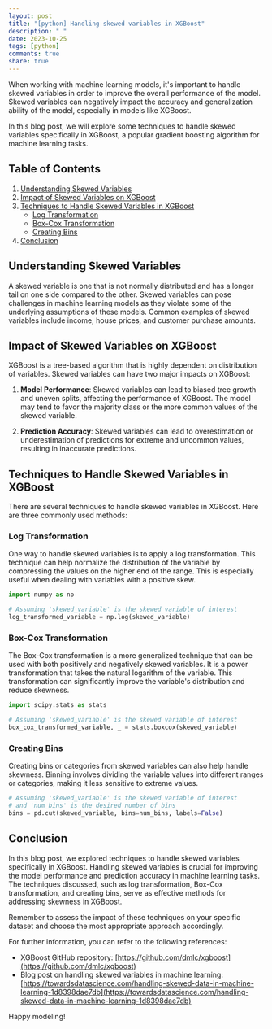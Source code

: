 ```yaml
---
layout: post
title: "[python] Handling skewed variables in XGBoost"
description: " "
date: 2023-10-25
tags: [python]
comments: true
share: true
---
```


When working with machine learning models, it's important to handle skewed variables in order to improve the overall performance of the model. Skewed variables can negatively impact the accuracy and generalization ability of the model, especially in models like XGBoost.

In this blog post, we will explore some techniques to handle skewed variables specifically in XGBoost, a popular gradient boosting algorithm for machine learning tasks.

## Table of Contents
1. [Understanding Skewed Variables](#understanding-skewed-variables)
2. [Impact of Skewed Variables on XGBoost](#impact-of-skewed-variables-on-xgboost)
3. [Techniques to Handle Skewed Variables in XGBoost](#techniques-to-handle-skewed-variables-in-xgboost)
    - [Log Transformation](#log-transformation)
    - [Box-Cox Transformation](#box-cox-transformation)
    - [Creating Bins](#creating-bins)
4. [Conclusion](#conclusion)

## Understanding Skewed Variables

A skewed variable is one that is not normally distributed and has a longer tail on one side compared to the other. Skewed variables can pose challenges in machine learning models as they violate some of the underlying assumptions of these models. Common examples of skewed variables include income, house prices, and customer purchase amounts.

## Impact of Skewed Variables on XGBoost

XGBoost is a tree-based algorithm that is highly dependent on distribution of variables. Skewed variables can have two major impacts on XGBoost:

1. **Model Performance**: Skewed variables can lead to biased tree growth and uneven splits, affecting the performance of XGBoost. The model may tend to favor the majority class or the more common values of the skewed variable.

2. **Prediction Accuracy**: Skewed variables can lead to overestimation or underestimation of predictions for extreme and uncommon values, resulting in inaccurate predictions.

## Techniques to Handle Skewed Variables in XGBoost

There are several techniques to handle skewed variables in XGBoost. Here are three commonly used methods:

### Log Transformation

One way to handle skewed variables is to apply a log transformation. This technique can help normalize the distribution of the variable by compressing the values on the higher end of the range. This is especially useful when dealing with variables with a positive skew.

```python
import numpy as np

# Assuming 'skewed_variable' is the skewed variable of interest
log_transformed_variable = np.log(skewed_variable)
```

### Box-Cox Transformation

The Box-Cox transformation is a more generalized technique that can be used with both positively and negatively skewed variables. It is a power transformation that takes the natural logarithm of the variable. This transformation can significantly improve the variable's distribution and reduce skewness.

```python
import scipy.stats as stats

# Assuming 'skewed_variable' is the skewed variable of interest
box_cox_transformed_variable, _ = stats.boxcox(skewed_variable)
```

### Creating Bins

Creating bins or categories from skewed variables can also help handle skewness. Binning involves dividing the variable values into different ranges or categories, making it less sensitive to extreme values.

```python
# Assuming 'skewed_variable' is the skewed variable of interest
# and 'num_bins' is the desired number of bins
bins = pd.cut(skewed_variable, bins=num_bins, labels=False)
```

## Conclusion

In this blog post, we explored techniques to handle skewed variables specifically in XGBoost. Handling skewed variables is crucial for improving the model performance and prediction accuracy in machine learning tasks. The techniques discussed, such as log transformation, Box-Cox transformation, and creating bins, serve as effective methods for addressing skewness in XGBoost.

Remember to assess the impact of these techniques on your specific dataset and choose the most appropriate approach accordingly.

For further information, you can refer to the following references:

- XGBoost GitHub repository: [https://github.com/dmlc/xgboost](https://github.com/dmlc/xgboost)
- Blog post on handling skewed variables in machine learning: [https://towardsdatascience.com/handling-skewed-data-in-machine-learning-1d8398dae7db](https://towardsdatascience.com/handling-skewed-data-in-machine-learning-1d8398dae7db)

Happy modeling!